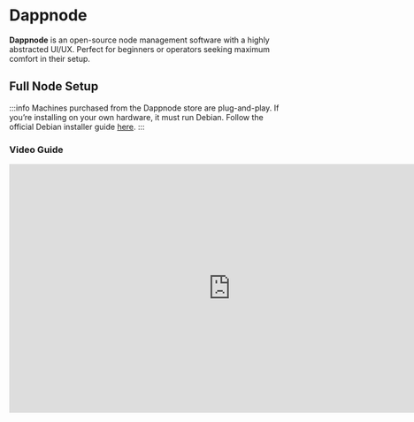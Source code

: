 # Dappnode

**Dappnode** is an open-source node management software with a highly abstracted UI/UX. Perfect for beginners or operators seeking maximum comfort in their setup.

## Full Node Setup

:::info
Machines purchased from the Dappnode store are plug-and-play. If you’re installing on your own hardware, it must run Debian. Follow the official Debian installer guide [here](https://www.debian.org/devel/debian-installer/).
:::

### Video Guide
<iframe width="800" height="450" src="https://www.youtube.com/embed/n31bSAn2IuM?si=RoLjNML8JArVVtGz" title="YouTube video player" frameBorder="0" allow="accelerometer; autoplay; clipboard-write; encrypted-media; gyroscope; picture-in-picture" allowFullScreen />

You can also follow complete playlists for:  
- [Mainnet Playlist](https://youtube.com/playlist?list=PLS0yTNR46xvGJP1H09iRFxKK09vrNTqBp&si=wx75jG1VC6s_nLFM)  
- [Testnet Playlist](https://youtube.com/playlist?list=PLS0yTNR46xvEkuuWuiucxo0ZJ8W3wPpx1&si=guuiaiEuwYYwEt2XFM)

:::warning
For Testnet setups, replace all Holesky references with Hoodi.
:::

## Installing Dappnode

Dappnode sells ready-to-use machines (e.g. the [Lido edition](https://dappnode.com/collections/frontpage/products/home-lido)).  
For a DIY install, you can either:

- Use the [ISO installer](https://docs.dappnode.io/docs/user/install/iso) (Debian + Dappnode bundled).  
- Install Debian manually and run the [Dappnode install script](https://docs.dappnode.io/docs/user/install/script).

You’ll manage Dappnode via its web UI. To access it remotely, set up a VPN:

- **Tailscale VPN**: [YouTube guide](https://www.youtube.com/watch?ab_channel=SamuelChong&index=8&list=PLS0yTNR46xvEkuuWuiucxo0ZJ8W3wPpx1&v=jdLPUo6VK_A)  
- **WireGuard VPN**: [YouTube guide](https://www.youtube.com/watch?ab_channel=Dappnode&v=qB0sMaNpXpU)

## Configure Dappnode to run Lido CSM

### Setting up the Full Node

With your VPN active, visit [http://my.dappnode/](http://my.dappnode/) → **Stakers** tab.  
Select your network (Mainnet or Hoodi), pick execution & consensus clients, enable Web3signer, and choose MEV-Boost relays from [the operator portal](https://operatorportal.lido.fi/existing-operator-portal/ethereum-onboarding/mev-relays).

![Chain syncing on Dashboard](/img/csm-guide/dappnode-1.png)

Scroll down, click **Apply changes**, and wait for the chain to sync.

![Installation progress](/img/csm-guide/dappnode-2.png)

### Installing the Lido CSM package

1. Go to **DAppStore** (`http://my.dappnode/installer/dnp`), find **Lido CSM** (Mainnet/Hoodi), and click **GET**.  
2. Once installed, open the **Lido CSM** package under **Packages**.

![Lido CSM package UI](/img/csm-guide/dappnode-3.png)

This gives you the local CSM widget plus extra features:
- Upload keystores & deposit data.  
- Monitor client status on Dashboard.  
- Configure Telegram alerts in Notifications.